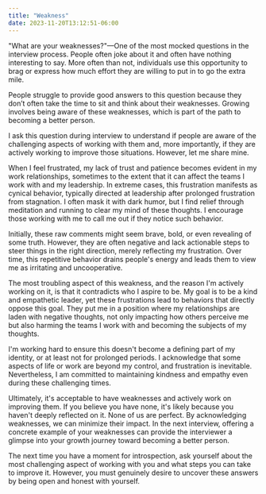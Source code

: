 ```yaml
---
title: "Weakness"
date: 2023-11-20T13:12:51-06:00
---
```


"What are your weaknesses?"—One of the most mocked questions in the interview process. People often joke about it and often have nothing interesting to say. More often than not, individuals use this opportunity to brag or express how much effort they are willing to put in to go the extra mile.

People struggle to provide good answers to this question because they don’t often take the time to sit and think about their weaknesses. Growing involves being aware of these weaknesses, which is part of the path to becoming a better person.

I ask this question during interview to understand if people are aware of the challenging aspects of working with them and, more importantly, if they are actively working to improve those situations. However, let me share mine.

When I feel frustrated, my lack of trust and patience becomes evident in my work relationships, sometimes to the extent that it can affect the teams I work with and my leadership. In extreme cases, this frustration manifests as cynical behavior, typically directed at leadership after prolonged frustration from stagnation. I often mask it with dark humor, but I find relief through meditation and running to clear my mind of these thoughts. I encourage those working with me to call me out if they notice such behavior.

Initially, these raw comments might seem brave, bold, or even revealing of some truth. However, they are often negative and lack actionable steps to steer things in the right direction, merely reflecting my frustration. Over time, this repetitive behavior drains people's energy and leads them to view me as irritating and uncooperative.

The most troubling aspect of this weakness, and the reason I'm actively working on it, is that it contradicts who I aspire to be. My goal is to be a kind and empathetic leader, yet these frustrations lead to behaviors that directly oppose this goal. They put me in a position where my relationships are laden with negative thoughts, not only impacting how others perceive me but also harming the teams I work with and becoming the subjects of my thoughts.

I'm working hard to ensure this doesn't become a defining part of my identity, or at least not for prolonged periods. I acknowledge that some aspects of life or work are beyond my control, and frustration is inevitable. Nevertheless, I am committed to maintaining kindness and empathy even during these challenging times.

Ultimately, it's acceptable to have weaknesses and actively work on improving them. If you believe you have none, it's likely because you haven't deeply reflected on it. None of us are perfect. By acknowledging weaknesses, we can minimize their impact. In the next interview, offering a concrete example of your weaknesses can provide the interviewer a glimpse into your growth journey toward becoming a better person.

The next time you have a moment for introspection, ask yourself about the most challenging aspect of working with you and what steps you can take to improve it. However, you must genuinely desire to uncover these answers by being open and honest with yourself.
